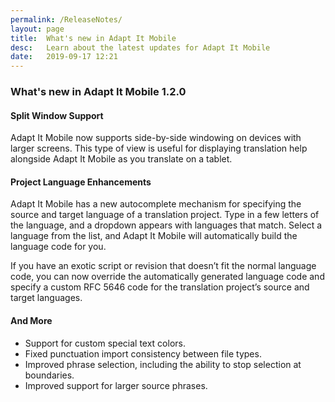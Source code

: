 ```yaml
---
permalink: /ReleaseNotes/
layout: page
title:  What's new in Adapt It Mobile
desc:   Learn about the latest updates for Adapt It Mobile
date:   2019-09-17 12:21
---
```


### What's new in Adapt It Mobile 1.2.0

#### Split Window Support

Adapt It Mobile now supports side-by-side windowing on devices with larger screens. This type of view is useful for displaying translation help alongside Adapt It Mobile as you translate on a tablet.


#### Project Language Enhancements

Adapt It Mobile has a new autocomplete mechanism for specifying the source and target language of a translation project. Type in a few letters of the language, and a dropdown appears with languages that match. Select a language from the list, and Adapt It Mobile will automatically build the language code for you.

If you have an exotic script or revision that doesn’t fit the normal language code, you can now override the automatically generated language code and specify a custom RFC 5646 code for the translation project’s source and target languages.

#### And More

- Support for custom special text colors.
- Fixed punctuation import consistency between file types.
- Improved phrase selection, including the ability to stop selection at boundaries.
- Improved support for larger source phrases.

